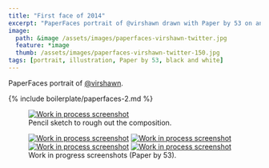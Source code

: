 ```yaml
---
title: "First face of 2014"
excerpt: "PaperFaces portrait of @virshawn drawn with Paper by 53 on an iPad."
image: 
  path: &image /assets/images/paperfaces-virshawn-twitter.jpg 
  feature: *image
  thumb: /assets/images/paperfaces-virshawn-twitter-150.jpg
tags: [portrait, illustration, Paper by 53, black and white]
---
```


PaperFaces portrait of [@virshawn](http://twitter.com/virshawn).

{% include boilerplate/paperfaces-2.md %}

<figure>
	<a href="{{ site.url }}/assets/images/paperfaces-virshawn-process-1-lg.jpg"><img src="{{ site.url }}/assets/images/paperfaces-virshawn-process-1-750.jpg" alt="Work in process screenshot"></a>
	<figcaption>Pencil sketch to rough out the composition.</figcaption>
</figure>

<figure class="half">
	<a href="{{ site.url }}/assets/images/paperfaces-virshawn-process-2-lg.jpg"><img src="{{ site.url }}/assets/images/paperfaces-virshawn-process-2-600.jpg" alt="Work in process screenshot"></a>
	<a href="{{ site.url }}/assets/images/paperfaces-virshawn-process-3-lg.jpg"><img src="{{ site.url }}/assets/images/paperfaces-virshawn-process-3-600.jpg" alt="Work in process screenshot"></a>
	<a href="{{ site.url }}/assets/images/paperfaces-virshawn-process-4-lg.jpg"><img src="{{ site.url }}/assets/images/paperfaces-virshawn-process-4-600.jpg" alt="Work in process screenshot"></a>
	<a href="{{ site.url }}/assets/images/paperfaces-virshawn-process-5-lg.jpg"><img src="{{ site.url }}/assets/images/paperfaces-virshawn-process-5-600.jpg" alt="Work in process screenshot"></a>
	<figcaption>Work in progress screenshots (Paper by 53).</figcaption>
</figure>

